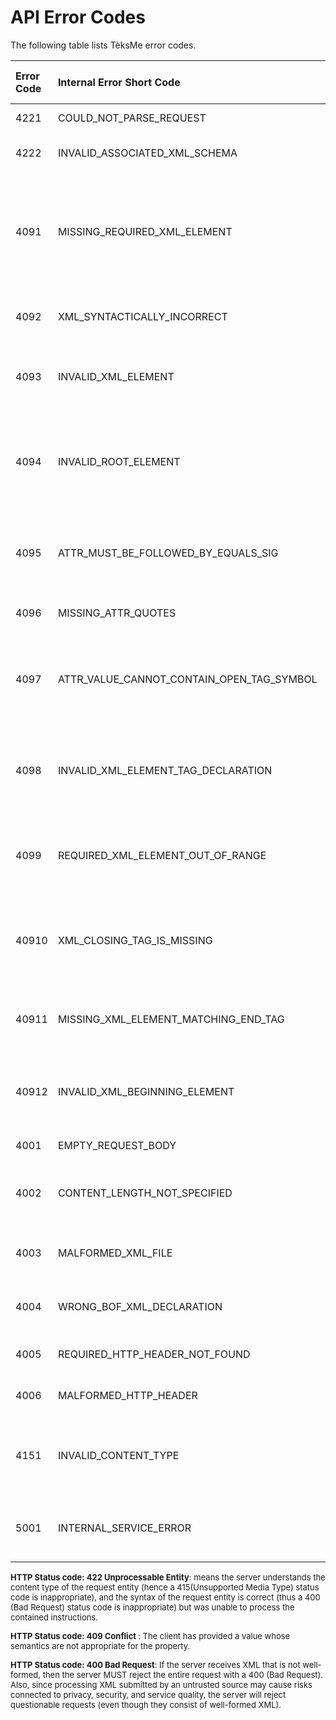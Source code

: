 # API Error Codes #

The following table lists TèksMe error codes.

| **Error Code** | **Internal Error Short Code** | **Description** | **HTTP Status Code** |
|:---------------|:------------------------------|:----------------|:---------------------|
| 4221           | COULD\_NOT\_PARSE\_REQUEST    | Could not parse request string. | 422                  |
| 4222           | INVALID\_ASSOCIATED\_XML\_SCHEMA | Specified file was not a valid XML schema. | 422                  |
|  4091          | MISSING\_REQUIRED\_XML\_ELEMENT | The required XML element {0} was not specified on the request. Please make sure all required elements are included. | 409                  |
| 4092           | XML\_SYNTACTICALLY\_INCORRECT |  The specified XML is not syntactically valid. | 409                  |
| 4093           | INVALID\_XML\_ELEMENT         |  The XML element {0} specified in the request body is not supported. | 409                  |
| 4094           | INVALID\_ROOT\_ELEMENT        | Invalid root element. The markup in the document following the root element must be well-formed. | 409                  |
| 4095           | ATTR\_MUST\_BE\_FOLLOWED\_BY\_EQUALS\_SIG | Attribute name {0} associated with an element type {1} must be followed by the ' = ' character. | 409                  |
| 4096           | MISSING\_ATTR\_QUOTES         | Open quote is expected for attribute {0}. | 409                  |
| 4097           | ATTR\_VALUE\_CANNOT\_CONTAIN\_OPEN\_TAG\_SYMBOL | The value of attribute {0} associated with an element type {1} must not contain the '<' character. | 409                  |
| 4098           | INVALID\_XML\_ELEMENT\_TAG\_DECLARATION | The XML element {0} must be followed by either attribute specifications, '>' or '/>'. | 409                  |
| 4099           | REQUIRED\_XML\_ELEMENT\_OUT\_OF\_RANGE | The XML element {0} with {1} value(s) must have at least {2} value(s). | 409                  |
| 40910          | XML\_CLOSING\_TAG\_IS\_MISSING |  XML document structures must start and end within the same entity. Make sure there is a closing tag. | 409                  |
| 40911          | MISSING\_XML\_ELEMENT\_MATCHING\_END\_TAG | The element type {0} must be terminated by the matching end-tag {1}. | 409                  |
| 40912          | INVALID\_XML\_BEGINNING\_ELEMENT | Content is not allowed in prolog. Invalid XML content in the beginning element. | 409                  |
| 4001           | EMPTY\_REQUEST\_BODY          | Request body is empty. | 400                  |
| 4002           | CONTENT\_LENGTH\_NOT\_SPECIFIED | Number of bytes was not specified in the Content-Length HTTP header. | 400                  |
| 4003           | MALFORMED\_XML\_FILE          | XML was not well-formed. Premature end of file. | 400                  |
| 4004           | WRONG\_BOF\_XML\_DECLARATION  | XML declaration must be right at the beginning of the file. | 400                  |
| 4005           | REQUIRED\_HTTP\_HEADER\_NOT\_FOUND | A required HTTP header was not specified. | 400                  |
| 4006           | MALFORMED\_HTTP\_HEADER       | Headers are incorrectly formatted. | 400                  |
| 4151           | INVALID\_CONTENT\_TYPE        | Unsupported Content-Type: {0} Supported ones are: `[`application/xml, text/xml`]` | 415                  |
| 5001           | INTERNAL\_SERVICE\_ERROR      | Request could not be executed due to an internal service error. | 500                  |

<p>
<font size='2'> <b>HTTP Status code: 422 Unprocessable Entity</b>: means the server understands the content type of the request entity (hence a 415(Unsupported Media Type) status code is inappropriate), and the syntax of the request entity is correct (thus a 400 (Bad Request) status code is inappropriate) but was unable to process the contained instructions.<br>
</font>
</p>

<p>
<font size='2'> <b>HTTP Status code: 409 Conflict </b>: The client has provided a value whose semantics are not appropriate for the property.<br>
</font>
</p>

<p>
<font size='2'> <b>HTTP Status code: 400 Bad Request</b>: If the server receives XML that is not well-formed, then the server MUST reject the entire request with a 400 (Bad Request). Also, since processing XML submitted by an untrusted source may cause risks connected to privacy, security, and service quality, the server will reject questionable requests (even though they consist of well-formed XML).<br>
</font>
</p>

